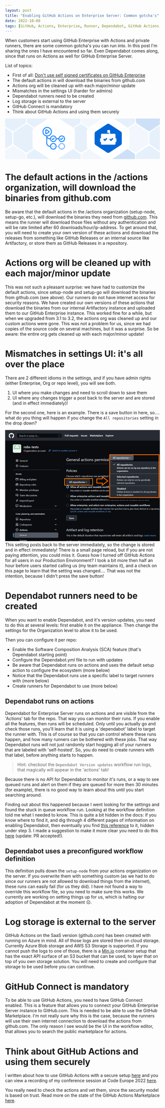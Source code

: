 ```yaml
---
layout: post
title: "Enabling GitHub Actions on Enterprise Server: Common gotcha's"
date: 2022-10-08
tags: [GitHub, Actions, Enterprise, Runner, Dependabot, GitHub Actions, GitHub Enterprise Server, GHES, Gotcha's]
---
```


When customers start using GitHub Enterprise with Actions and private runners, there are some common gotcha's you can run into. In this post I'm sharing the ones I have encountered so far. Even Dependabot comes along, since that runs on Actions as well for GitHub Enterprise Server.

List of topics:
* First of all: [Don't use self signed certificates on GitHub Enterprise](/blog/2021/05/16/Dont-use-self-signed-certificates-on-GitHub-Enterprise)
* The default actions in will download the binaries from github.com
* Actions org will be cleaned up with each major/minor update
* Mismatches in the settings UI (harder for admins)
* Dependabot runners need to be created
* Log storage is external to the server
* GitHub Connect is mandatory
* Think about GitHub Actions and using them securely

![Image with the logos of Dependabot and GitHub Actions](/images/2022/20221008/Dependabot-Actions.png)

# The default actions in the /actions organization, will download the binaries from github.com
Be aware that the default actions in the /actions organization (setup-node, setup-go, etc.), will download the binaries they need from [github.com](https://github.com/actions/setup-node/blob/main/src/installer.ts#L140). This means the runner will download those files without any authentication and will be rate limited after 60 downloads/hour/ip-address.
To get around that, you will need to create your own version of these actions and download the releases from something like GitHub Releases or an internal source like Artifactory, or store them as GitHub Releases in a repository.

# Actions org will be cleaned up with each major/minor update
This was not such a pleasant surprise: we have had to customize the default actions, since setup-node and setup-go will download the binaries from github.com (see above). Our runners do not have internet access for security reasons. We have created our own versions of these actions that download the binaries from our internal Artifactory instance and uploaded them to our GitHub Enterprise instance. This worked fine for a while, but when we upgraded from 3.1 to 3.2, the actions org was cleaned up and our custom actions were gone. This was not a problem for us, since we had copies of the source code on several machines, but it was a surprise. So be aware: the entire org gets cleaned up with each major/minor update!

# Mismatches in settings UI: it's all over the place
There are 2 different idioms in the settings, and if you have admin rights (either Enterprise, Org or repo level), you will see both.

1. UI where you make changes and need to scroll down to save them
1. UI where any changes trigger a post back to the server and are stored (and in effect immediately)!

For the second one, here is an example. There is a save button in here, so.... what do you thing will happen if you change the `All repositories` setting in the drop down?

![Screenshot of the 'General actions permissions' on the organization level](/images/2022/20221008/20221008_Settings.png)  
This setting posts back to the server immediately, so the change is stored and in effect immediately! There is a small page reload, but if you are not paying attention, you could miss it. Guess how I turned off GitHub Actions for all users in our Production Environment? I took a bit more then half an hour before users started calling us (my team maintains it), and a check on this page to learn that the setting was changed.... That was not the intention, because I didn't press the save button!

# Dependabot runners need to be created
When you want to enable Dependabot, and it's version updates, you need to do this at several levels: first enable it on the appliance. Then change the settings for the Organization level to allow it to be used. 

Then you can configure it per repo: 
* Enable the Software Composition Analysis (SCA) feature (that's Dependabot starting point)
* Configure the Dependabot.yml file to run with updates
* Be aware that Dependabot runs on actions and uses the default setup action to configure the ecosystem (more below)
* Notice that the Dependabot runs use a specific label to target runners with (more below)
* Create runners for Dependabot to use (more below)

## Dependabot runs on actions
Dependabot for Enterprise Server runs on actions and are visible from the 'Actions' tab for the repo. That way you can monitor their runs. If you enable all the features, then runs will be scheduled. Only until you actually go and check those runs, you'll learn that it is using a 'dependabot' label to target the runner with. This is of course so that you can control where these runs happen, and how many runners can be bothered with these jobs. That way Dependabot runs will not just randomly start hogging all of your runners that are labeled with 'self-hosted'. So, you do need to create runners with that label, before anything starts to happen. 

> Hint: checkout the `Dependabot Version updates` workflow run logs, that magically will appear in the 'actions' tab!  

Because there is no API for Dependabot to monitor it's runs, or a way to see queued runs and alert on them if they are queued for more then 30 minutes (for example), there is no good way to learn about this until you start searching around.

Finding out about this happened because I went looking for the settings and found the stuck in queue workflow run. Looking at the workflow definition told me what I needed to know. This is quite a bit hidden in the docs: if you know where to find it, and dig through 4 different pages of information on enabling Dependabot, then eventually you find [this reference](https://docs.github.com/en/enterprise-server@3.6/admin/github-actions/enabling-github-actions-for-github-enterprise-server/managing-self-hosted-runners-for-dependabot-updates) to it, hidden under step 3. I made a suggestion to make it more clear you need to do this [here](https://github.com/github/docs/pull/21211) (update: PR accepted!).

## Dependabot uses a preconfigured workflow definition
This definition pulls down the `setup-node` from your actions organization on the server. If you overwrite them with something custom (as we had to do since our runners are not allowed to download things from the internet), these runs can easily fail (for us they did). I have not found a way to override this workflow file, so you need to make sure this works. We currently are working on setting things up for us, which is halting our adoption of Dependabot at the moment ☹️.

# Log storage is external to the server
GitHub Actions on the SaaS version (github.com) has been created with running on Azure in mind. All of those logs are stored then on cloud storage. Currently Azure Blob storage and AWS S3 Storage is supported. If you cannot push the logs to one of those, there is a [Min.io](https://min.io/) container setup that has the exact API surface of an S3 bucket that can be used, to layer that on top of you own storage solution. You will need to create and configure that storage to be used before you can continue.

# GitHub Connect is mandatory
To be able to use GitHub Actions, you need to have GitHub Connect enabled. This is a feature that allows you to connect your GitHub Enterprise Server instance to GitHub.com. This is needed to be able to use the GitHub Marketplace. I'm not really sure why this is the case, because the runners will use their own internet connection to download the actions from github.com. The only reason I see would be the UI in the workflow editor, that allows you to search the public marketplace for actions. 

# Think about GitHub Actions and using them securely
I written about how to use GitHub Actions with a secure setup [here](/blog/2021/12/11/GitHub-Actions-Maturity-Levels) and you can view a recording of my conference session at Code Europe 2022 [here](/blog/2022/05/30/Code-Europe). 

You really need to check the actions and vet them, since the security model is based on trust. Read more on the state of the GitHub Actions Marketplace [here](/blog/2022/09/18/Analysing-the-GitHub-marketplace).
